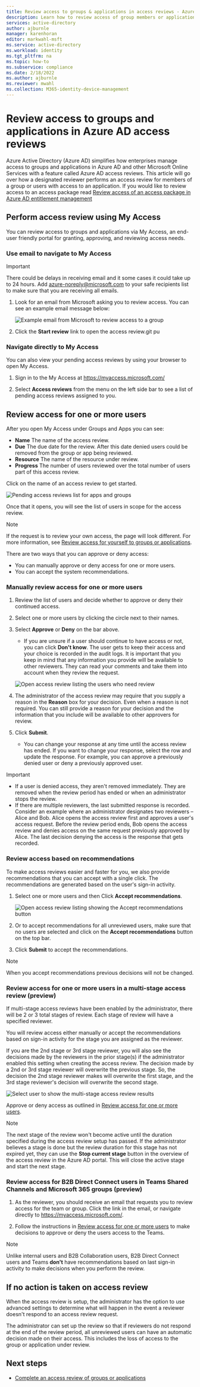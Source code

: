 ```yaml
---
title: Review access to groups & applications in access reviews - Azure AD
description: Learn how to review access of group members or application access in Azure Active Directory access reviews.
services: active-directory
author: ajburnle
manager: karenhoran
editor: markwahl-msft
ms.service: active-directory
ms.workload: identity
ms.tgt_pltfrm: na
ms.topic: how-to
ms.subservice: compliance
ms.date: 2/18/2022
ms.author: ajburnle
ms.reviewer: mwahl
ms.collection: M365-identity-device-management
---
```


# Review access to groups and applications in Azure AD access reviews

Azure Active Directory (Azure AD) simplifies how enterprises manage access to groups and applications in Azure AD and other Microsoft Online Services with a feature called Azure AD access reviews. This article will go over how a designated reviewer performs an access review for members of a group or users with access to an application. If you would like to review access to an access package read [Review access of an access package in Azure AD entitlement management](entitlement-management-access-reviews-review-access.md)

## Perform access review using My Access
You can review access to groups and applications via My Access, an end-user friendly portal for granting, approving, and reviewing access needs.

### Use email to navigate to My Access

>[!IMPORTANT]
> There could be delays in receiving email and it some cases it could take up to 24 hours. Add azure-noreply@microsoft.com to your safe recipients list to make sure that you are receiving all emails.

1. Look for an email from Microsoft asking you to review access. You can see an example email message below:

   ![Example email from Microsoft to review access to a group](./media/perform-access-review/access-review-email-preview.png)

1. Click the **Start review** link to open the access review.git pu

### Navigate directly to My Access 

You can also view your pending access reviews by using your browser to open My Access.

1. Sign in to the My Access at https://myaccess.microsoft.com/

2. Select **Access reviews** from the menu on the left side bar to see a list of pending access reviews assigned to you.

## Review access for one or more users

After you open My Access under Groups and Apps you can see:

- **Name** The name of the access review.
- **Due** The due date for the review. After this date denied users could be removed from the group or app being reviewed.
- **Resource** The name of the resource under review.
- **Progress** The number of users reviewed over the total number of users part of this access review.

Click on the name of an access review to get started.

![Pending access reviews list for apps and groups](./media/perform-access-review/access-reviews-list-preview.png)

Once that it opens, you will see the list of users in scope for the access review. 

> [!NOTE] 
> If the request is to review your own access, the page will look different. For more information, see [Review access for yourself to groups or applications](review-your-access.md).

There are two ways that you can approve or deny access:

- You can manually approve or deny access for one or more users.
- You can accept the system recommendations.

### Manually review access for one or more users

1. Review the list of users and decide whether to approve or deny their continued access.

1. Select one or more users by clicking the circle next to their names.

1. Select **Approve** or **Deny** on the bar above.
    - If you are unsure if a user should continue to have access or not, you can click **Don't know**. The user gets to keep their access and your choice is recorded in the audit logs. It is important that you keep in mind that any information you provide will be available to other reviewers. They can read your comments and take them into account when they review the request.

    ![Open access review listing the users who need review](./media/perform-access-review/user-list-preview.png)

1. The administrator of the access review may require that you supply a reason in the **Reason** box for your decision. Even when a reason is not required. You can still provide a reason for your decision and the information that you include will be available to other approvers for review.

1. Click **Submit**.
    - You can change your response at any time until the access review has ended. If you want to change your response, select the row and update the response. For example, you can approve a previously denied user or deny a previously approved user.

 > [!IMPORTANT]
 > - If a user is denied access, they aren't removed immediately. They are removed when the review period has ended or when an administrator stops the review. 
 > - If there are multiple reviewers, the last submitted response is recorded. Consider an example where an administrator designates two reviewers – Alice and  Bob. Alice opens the access review first and approves a user's access request. Before the review period ends, Bob opens the access review and denies access on the same request previously approved by Alice. The last decision denying the access is the response that gets recorded.

### Review access based on recommendations

To make access reviews easier and faster for you, we also provide recommendations that you can accept with a single click. The recommendations are generated based on the user's sign-in activity.

1. Select one or more users and then Click **Accept recommendations**.

    ![Open access review listing showing the Accept recommendations button](./media/perform-access-review/accept-recommendations-preview.png)

1. Or to accept recommendations for all unreviewed users, make sure that no users are selected and click on the **Accept recommendations** button on the top bar.

1. Click **Submit** to accept the recommendations.


> [!NOTE]
> When you accept recommendations previous decisions will not be changed.

### Review access for one or more users in a multi-stage access review (preview)

If multi-stage access reviews have been enabled by the administrator, there will be 2 or 3 total stages of review. Each stage of review will have a specified reviewer.

You will review access either manually or accept the recommendations based on sign-in activity for the stage you are assigned as the reviewer.

If you are the 2nd stage or 3rd stage reviewer, you will also see the decisions made by the reviewers in the prior stage(s) if the administrator enabled this setting when creating the access review. The decision made by a 2nd or 3rd stage reviewer will overwrite the previous stage. So, the decision the 2nd stage reviewer makes will overwrite the first stage, and the 3rd stage reviewer's decision will overwrite the second stage.

 ![Select user to show the multi-stage access review results](./media/perform-access-review/multi-stage-access-review.png)

Approve or deny access as outlined in [Review access for one or more users](#review-access-for-one-or-more-users).

> [!NOTE]
> The next stage of the review won't become active until the duration specified during the access review setup has passed. If the administrator believes a stage is done but the review duration for this stage has not expired yet, they can use the **Stop current stage** button in the overview of the access review in the Azure AD portal. This will close the active stage and start the next stage. 

### Review access for B2B Direct Connect users in Teams Shared Channels and Microsoft 365 groups (preview)

1. As the reviewer, you should receive an email that requests you to review access for the team or group. Click the link in the email, or navigate directly to https://myaccess.microsoft.com/.

1. Follow the instructions in [Review access for one or more users](#review-access-for-one-or-more-users) to make decisions to approve or deny the users access to the Teams.

> [!NOTE]
> Unlike internal users and B2B Collaboration users, B2B Direct Connect users and Teams **don't** have recommendations based on last sign-in activity to make decisions when you perform the review. 

## If no action is taken on access review
When the access review is setup, the administrator has the option to use advanced settings to determine what will happen in the event a reviewer doesn't respond to an access review request. 

The administrator can set up the review so that if reviewers do not respond at the end of the review period, all unreviewed users can have an automatic decision made on their access. This includes the loss of access to the group or application under review.

## Next steps

- [Complete an access review of groups or applications](complete-access-review.md)
